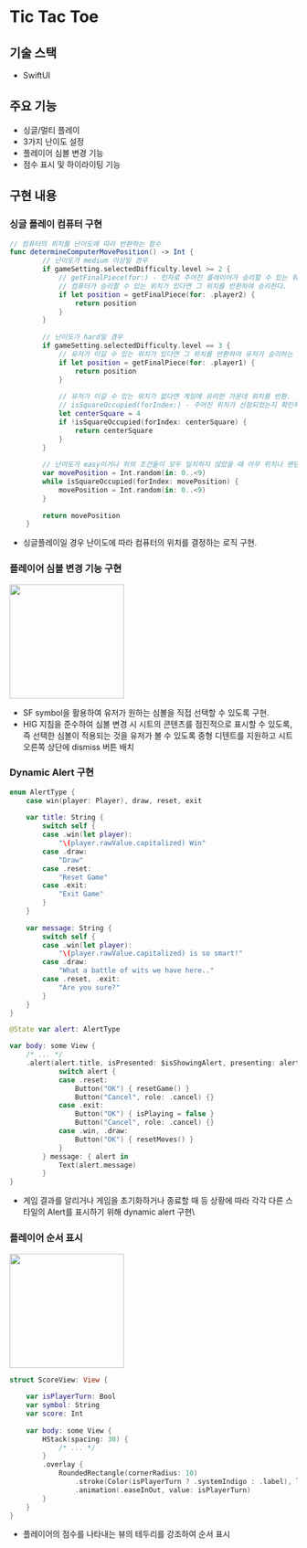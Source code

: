 # Tic Tac Toe

## 기술 스택
* SwiftUI

## 주요 기능
* 싱글/멀티 플레이
* 3가지 난이도 설정
* 플레이어 심볼 변경 기능
* 점수 표시 및 하이라이팅 기능

## 구현 내용
### 싱글 플레이 컴퓨터 구현
```swift
// 컴퓨터의 위치를 난이도에 따라 반환하는 함수
func determineComputerMovePosition() -> Int {
		// 난이도가 medium 이상일 경우
        if gameSetting.selectedDifficulty.level >= 2 {
	        // getFinalPiece(for:) - 인자로 주어진 플레이어가 승리할 수 있는 위치를 옵셔널 값으로 반환하는 함수.
	        // 컴퓨터가 승리할 수 있는 위치가 있다면 그 위치를 반환하여 승리한다.
            if let position = getFinalPiece(for: .player2) {
                return position
            }
        }
        
		// 난이도가 hard일 경우
        if gameSetting.selectedDifficulty.level == 3 {
            // 유저가 이길 수 있는 위치가 있다면 그 위치를 반환하여 유저가 승리하는 것을 막는다.
            if let position = getFinalPiece(for: .player1) {
                return position
            }
            
            // 유저가 이길 수 있는 위치가 없다면 게임에 유리한 가운데 위치를 반환.
            // isSquareOccupied(forIndex:) - 주어진 위치가 선점되었는지 확인하는 함수.
            let centerSquare = 4
            if !isSquareOccupied(forIndex: centerSquare) {
                return centerSquare
            }
        }
                
        // 난이도가 easy이거나 위의 조건들이 모두 일치하지 않았을 때 아무 위치나 랜덤으로 반환.
        var movePosition = Int.random(in: 0..<9)
        while isSquareOccupied(forIndex: movePosition) {
            movePosition = Int.random(in: 0..<9)
        }
        
        return movePosition
    }
```
* 싱글플레이일 경우 난이도에 따라 컴퓨터의 위치를 결정하는 로직 구현.

### 플레이어 심볼 변경 기능 구현
<img width = "200" src = "https://github.com/user-attachments/assets/63c861a0-bdfa-47a5-9a08-d8096d653b36">

* SF symbol을 활용하여 유저가 원하는 심볼을 직접 선택할 수 있도록 구현.
* HIG 지침을 준수하여 심볼 변경 시 시트의 콘텐츠를 점진적으로 표시할 수 있도록, 즉 선택한 심볼이 적용되는 것을 유저가 볼 수 있도록 중형 디텐트를 지원하고 시트 오른쪽 상단에 dismiss 버튼 배치

### Dynamic Alert 구현
```swift
enum AlertType {
    case win(player: Player), draw, reset, exit
    
    var title: String {
        switch self {
        case .win(let player):
            "\(player.rawValue.capitalized) Win"
        case .draw:
            "Draw"
        case .reset:
            "Reset Game"
        case .exit:
            "Exit Game"
        }
    }
    
    var message: String {
        switch self {
        case .win(let player):
            "\(player.rawValue.capitalized) is so smart!"
        case .draw:
            "What a battle of wits we have here.."
        case .reset, .exit:
            "Are you sure?"
        }
    }
}

@State var alert: AlertType

var body: some View {
	/* ... */
	.alert(alert.title, isPresented: $isShowingAlert, presenting: alert) { alert in
            switch alert {
            case .reset:
                Button("OK") { resetGame() }
                Button("Cancel", role: .cancel) {}
            case .exit:
                Button("OK") { isPlaying = false }
                Button("Cancel", role: .cancel) {}
            case .win, .draw:
                Button("OK") { resetMoves() }
            }
        } message: { alert in
            Text(alert.message)
        }
}
```
* 게임 결과를 알리거나 게임을 초기화하거나 종료할 때 등 상황에 따라 각각 다른 스타일의 Alert를 표시하기 위해 dynamic alert 구현\

### 플레이어 순서 표시
<img width = "200" src = "https://github.com/user-attachments/assets/0dd3b2ba-3547-4d38-8698-9d39fd4a24d7">

```swift
struct ScoreView: View {
    
    var isPlayerTurn: Bool
    var symbol: String
    var score: Int
    
    var body: some View {
        HStack(spacing: 30) {
			/* ... */
        }
        .overlay {
            RoundedRectangle(cornerRadius: 10)
                .stroke(Color(isPlayerTurn ? .systemIndigo : .label), lineWidth: 3)
                .animation(.easeInOut, value: isPlayerTurn)
        }
    }
}
```

* 플레이어의 점수를 나타내는 뷰의 테두리를 강조하여 순서 표시
